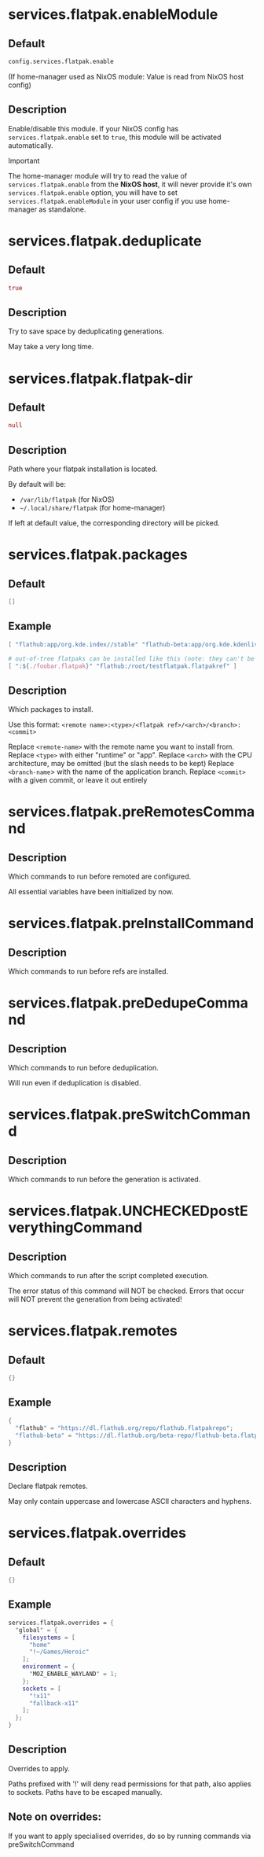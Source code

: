 # services.flatpak.**enableModule**
## Default
```nix
config.services.flatpak.enable
```
(If home-manager used as NixOS module: Value is read from NixOS host config)
## Description
Enable/disable this module.
If your NixOS config has `services.flatpak.enable` set to `true`, this module will be activated automatically.

> [!IMPORTANT]
> The home-manager module will try to read the value of `services.flatpak.enable` from the **NixOS host**, it will never provide it's own `services.flatpak.enable` option, you will have to set `services.flatpak.enableModule` in your user config if you use home-manager as standalone.

# services.flatpak.**deduplicate**
## Default
```nix
true
```
## Description
Try to save space by deduplicating generations.

May take a very long time.

# services.flatpak.**flatpak-dir**
## Default
```nix
null
```
## Description
Path where your flatpak installation is located.

By default will be:
- `/var/lib/flatpak` (for NixOS)
- `~/.local/share/flatpak` (for home-manager)

If left at default value, the corresponding directory will be picked.

# services.flatpak.**packages**
## Default
```nix
[]
```
## Example
```nix
[ "flathub:app/org.kde.index//stable" "flathub-beta:app/org.kde.kdenlive/x86_64/stable" ]

# out-of-tree flatpaks can be installed like this (note: they can't be a URL because flatpak doesn't like that)
[ ":${./foobar.flatpak}" "flathub:/root/testflatpak.flatpakref" ]
```
## Description
Which packages to install.

Use this format: `<remote name>:<type>/<flatpak ref>/<arch>/<branch>:<commit>`

Replace `<remote-name>` with the remote name you want to install from.
Replace `<type>` with either "runtime" or "app".
Replace `<arch>` with the CPU architecture, may be omitted (but the slash needs to be kept)
Replace `<branch-name`> with the name of the application branch.
Replace `<commit>` with a given commit, or leave it out entirely

# services.flatpak.**preRemotesCommand**
## Description
Which commands to run before remoted are configured.

All essential variables have been initialized by now.

# services.flatpak.**preInstallCommand**
## Description
Which commands to run before refs are installed.

# services.flatpak.**preDedupeCommand**
## Description
Which commands to run before deduplication.

Will run even if deduplication is disabled.

# services.flatpak.**preSwitchCommand**
## Description
Which commands to run before the generation is activated.

# services.flatpak.**UNCHECKEDpostEverythingCommand**
## Description
Which commands to run after the script completed execution.

The error status of this command will NOT be checked. Errors that occur will NOT prevent the generation from being activated!

# services.flatpak.**remotes**
## Default
```nix
{}
```
## Example
```nix
{
  "flathub" = "https://dl.flathub.org/repo/flathub.flatpakrepo";
  "flathub-beta" = "https://dl.flathub.org/beta-repo/flathub-beta.flatpakrepo";
}
```
## Description
Declare flatpak remotes.

May only contain uppercase and lowercase ASCII characters and hyphens.

# services.flatpak.**overrides**

## Default
```nix
{}
```

## Example
```nix
services.flatpak.overrides = {
  "global" = {
    filesystems = [
      "home"
      "!~/Games/Heroic"
    ];
    environment = {
      "MOZ_ENABLE_WAYLAND" = 1;
    };
    sockets = [
      "!x11"
      "fallback-x11"
    ];
  };
}
```

## Description
Overrides to apply.

Paths prefixed with '!' will deny read permissions for that path, also applies to sockets.
Paths have to be escaped manually.

## Note on overrides:

If you want to apply specialised overrides, do so by running commands via preSwitchCommand